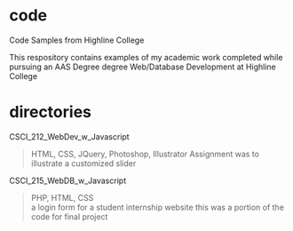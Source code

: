 code
====

Code Samples from Highline College

This respository contains examples of my academic work completed while 
pursuing an AAS Degree degree Web/Database Development at Highline College

directories
===========

CSCI_212_WebDev_w_Javascript 
> HTML, CSS, JQuery, Photoshop, Illustrator
> Assignment was to illustrate a customized slider

CSCI_215_WebDB_w_Javascript 
> PHP, HTML, CSS  
> a login form for a student internship website
> this was a portion of the code for final project
